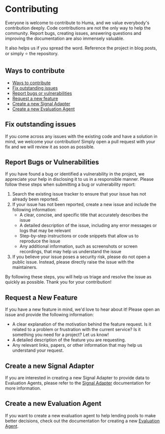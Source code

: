 # Contributing

Everyone is welcome to contribute to Huma, and we value everybody's contribution deeply. Code contributions are not the only way to help the community. Report bugs, creating issues, answering questions and improving the documentation are also immensely valuable.

It also helps us if you spread the word. Reference the project in blog posts, or simply ⭐️ the repository.

## Ways to contribute

- [Ways to contribute](#ways-to-contribute)
- [Fix outstanding issues](#fix-outstanding-issues)
- [Report bugs or vulnerabilities](#report-bugs-or-vulnerabilities)
- [Request a new feature](#request-a-new-feature)
- [Create a new Signal Adapter](#create-a-new-signal-adapter)
- [Create a new Evaluation Agent](#create-a-new-evaluation-agent)

## Fix outstanding issues

If you come across any issues with the existing code and have a solution in mind, we welcome your contribution! Simply open a pull request with your fix and we will review it as soon as possible.

## Report Bugs or Vulnerabilities

If you have found a bug or identified a vulnerability in the project, we appreciate your help in disclosing it to us in a responsible manner. Please follow these steps when submitting a bug or vulnerability report:

1. Search the existing issue tracker to ensure that your issue has not already been reported.
2. If your issue has not been reported, create a new issue and include the following information:
   - A clear, concise, and specific title that accurately describes the issue
   - A detailed description of the issue, including any error messages or logs that may be relevant
   - Step-by-step instructions or code snippets that allow us to reproduce the issue
   - Any additional information, such as screenshots or screen recordings, that may help us understand the issue
3. If you believe your issue poses a security risk, please do not open a public issue. Instead, please directly raise the issue with the maintainers.

By following these steps, you will help us triage and resolve the issue as quickly as possible. Thank you for your contribution!

## Request a New Feature

If you have a new feature in mind, we'd love to hear about it! Please open an issue and provide the following information:

- A clear explanation of the motivation behind the feature request. Is it related to a problem or frustration with the current service? Is it something you need for a project? Let us know!
- A detailed description of the feature you are requesting.
- Any relevant links, papers, or other information that may help us understand your request.

## Create a new Signal Adapter

If you are interested in creating a new Signal Adapter to provide data to Evaluation Agents, please refer to the [Signal Adapter](./decentralized_signal_portfolio.md) documentation for more information.

## Create a new Evaluation Agent

If you want to create a new evaluation agent to help lending pools to make better decisions, check out the documentation for creating a new [Evaluation Agent](./evaluation_agent.md).
